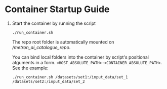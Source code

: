 # Container Startup Guide

1. Start the container by running the script
    ```shell
    ./run_container.sh 
    ```

    The repo root folder is automatically mounted on */metron_ai_catalogue_repo*.

    You can bind local folders into the container by script's positional atguments in a form.
    `<HOST_ABSOLUTE_PATH>:<CONTAINER_ABSOLUTE_PATH>`. See the example:
    ```shell
    ./run_container.sh /datasets/set1:/input_data/set_1 /datasets/set2:/input_data/set_2
    ```
